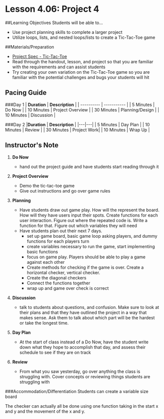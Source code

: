 # Lesson 4.06: Project 4

##Learning Objectives
Students will be able to... 
* Use project planning skills to complete a larger project
* Utilize loops, lists, and nested loops/lists to create a Tic-Tac-Toe game

##Materials/Preparation
* [Project Spec - Tic-Tac-Toe]
* Read through the handout, lesson, and project so that you are familiar with the requirements and can assist students
* Try creating your own variation on the Tic-Tac-Toe game so you are familiar with the potential challenges and bugs your students will hit

## Pacing Guide
###Day 1
| **Duration**   | **Description** |
| ---------- | ----------- |
| 5 Minutes  | Do Now      |
| 10 Minutes | Project Overview      |
| 30 Minutes | Planning/Design   |
| 10 Minutes | Discussion  |

###Day 2
|**Duration** |  **Description**           |
|---|---|
| 5 Minutes  | Day Plan    | 
| 10 Minutes | Review      |
| 30 Minutes | Project Work|
| 10 Minutes | Wrap Up     |

## Instructor's Note
1. **Do Now** 
	* hand out the project guide and have students start reading through it
2. **Project Overview**
 	* Demo the tic-tac-toe game
	* Give out instructions and go over game rules
3. **Planning**
    * Have students draw out game play. How will the represent the board. How will they have users input their spots. Create functions for each user interaction. Figure out where the repeated code is. Write a function for that. Figure out which variables they will need
    * Have students plan out their next 7 days. 
    	* set up game board, basic game loop asking players, and dummy functions for each players turn
    	* create variables necessary to run the game, start implementing basic functions
    	* focus on game play. Players should be able to play a game against each other
    	* Create methods for checking if the game is over. Create a horizontal checker, vertical checker.
    	* Create the diagonal checkers 
    	* Connect the functions together
    	* wrap up and game over check is correct

4. **Discussion**
	* talk to students about questions, and confusion. Make sure to look at their plans and that they have outlined the project in a way that makes sense. Ask them to talk about which part will be the hardest or take the longest time. 
5. **Day Plan**
	* At the start of class instead of a Do Now, have the student write down what they hope to accomplish that day, and assess their schedule to see if they are on track
6. **Review**
	* From what you saw yesterday, go over anything the class is struggling with. Cover concepts or reviewing things students are struggling with
	 

###Accommodation/Differentiation
Students can create a variable size board

The checker can actually all be done using one function taking in the start x and y and the movement of the x and y. 

[Project Spec - Tic-Tac-Toe]: project.md
  